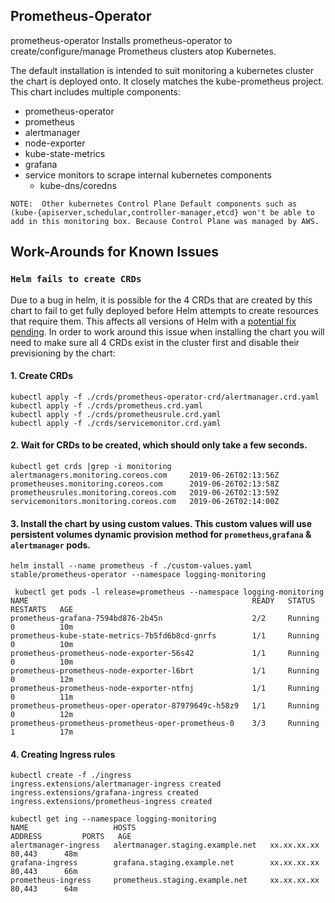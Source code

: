 ## Prometheus-Operator
prometheus-operator
Installs prometheus-operator to create/configure/manage Prometheus clusters atop Kubernetes. 

The default installation is intended to suit monitoring a kubernetes cluster the chart is deployed onto. It closely matches the kube-prometheus project. This chart includes multiple components:

* prometheus-operator
* prometheus
* alertmanager
* node-exporter
* kube-state-metrics
* grafana
* service monitors to scrape internal kubernetes components
   - kube-dns/coredns 

`NOTE:  Other kubernetes Control Plane Default components such as (kube-{apiserver,schedular,controller-manager,etcd} won't be able to add in this monitoring box. Because Control Plane was managed by AWS.`

## Work-Arounds for Known Issues 

### `Helm fails to create CRDs`

Due to a bug in helm, it is possible for the 4 CRDs that are created by this chart to fail to get fully deployed before Helm attempts to create resources that require them. This affects all versions of Helm with a [potential fix pending](https://github.com/helm/helm/pull/5112). In order to work around this issue when installing the chart you will need to make sure all 4 CRDs exist in the cluster first and disable their previsioning by the chart:

#### 1. Create CRDs
```
kubectl apply -f ./crds/prometheus-operator-crd/alertmanager.crd.yaml
kubectl apply -f ./crds/prometheus.crd.yaml
kubectl apply -f ./crds/prometheusrule.crd.yaml
kubectl apply -f ./crds/servicemonitor.crd.yaml
```
#### 2. Wait for CRDs to be created, which should only take a few seconds.
```
kubectl get crds |grep -i monitoring
alertmanagers.monitoring.coreos.com     2019-06-26T02:13:56Z
prometheuses.monitoring.coreos.com      2019-06-26T02:13:58Z
prometheusrules.monitoring.coreos.com   2019-06-26T02:13:59Z
servicemonitors.monitoring.coreos.com   2019-06-26T02:14:00Z
```

#### 3. Install the chart by using custom values. This custom values will use persistent volumes dynamic provision method for `prometheus`,`grafana` & `alertmanager` pods. 
```
helm install --name prometheus -f ./custom-values.yaml stable/prometheus-operator --namespace logging-monitoring
```
```
 kubectl get pods -l release=prometheus --namespace logging-monitoring
NAME                                                  READY   STATUS    RESTARTS   AGE
prometheus-grafana-7594bd876-2b45n                    2/2     Running   0          10m
prometheus-kube-state-metrics-7b5fd6b8cd-gnrfs        1/1     Running   0          10m
prometheus-prometheus-node-exporter-56s42             1/1     Running   0          10m
prometheus-prometheus-node-exporter-l6brt             1/1     Running   0          12m
prometheus-prometheus-node-exporter-ntfnj             1/1     Running   0          11m
prometheus-prometheus-oper-operator-87979649c-h58z9   1/1     Running   0          12m
prometheus-prometheus-prometheus-oper-prometheus-0    3/3     Running   1          17m

```
#### 4. Creating Ingress rules
```
kubectl create -f ./ingress
ingress.extensions/alertmanager-ingress created
ingress.extensions/grafana-ingress created
ingress.extensions/prometheus-ingress created
```
```
kubectl get ing --namespace logging-monitoring                       
NAME                   HOSTS                                     ADDRESS         PORTS   AGE
alertmanager-ingress   alertmanager.staging.example.net   xx.xx.xx.xx   80,443      48m
grafana-ingress        grafana.staging.example.net        xx.xx.xx.xx   80,443      66m
prometheus-ingress     prometheus.staging.example.net     xx.xx.xx.xx   80,443      64m
```
